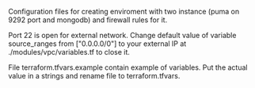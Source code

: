 Configuration files for creating enviroment with two instance (puma on 9292 port and mongodb) and firewall rules for it.

Port 22 is open for external network. Change default value of variable source_ranges from ["0.0.0.0/0"] to your external IP at ./modules/vpc/variables.tf to close it.

File terraform.tfvars.example contain example of variables. Put the actual value in a strings and rename file to terraform.tfvars.